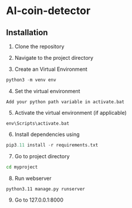 # AI-coin-detector
 
## Installation

1. Clone the repository

2. Navigate to the project directory

3. Create an Virtual Environment
```python
python3 -m venv env
```

4. Set the virtual environment
```
Add your python path variable in activate.bat
```

5.  Activate the virtual environment (if applicable)
```
env\Scripts\activate.bat
```

6. Install dependencies using
```python
pip3.11 install -r requirements.txt
```

7. Go to project directory
```sh
cd myproject
```

8. Run webserver
```
python3.11 manage.py runserver
```

9. Go to 127.0.0.1:8000
